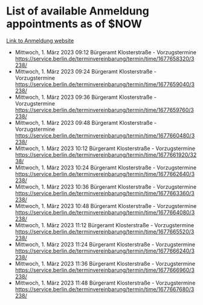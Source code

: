 # List of available Anmeldung appointments as of $NOW
[Link to Anmeldung website](https://service.berlin.de/terminvereinbarung/termin/tag.php?termin=1&anliegen[]=120686&dienstleisterlist=122210,122217,327316,122219,327312,122227,327314,122231,327346,122243,327348,122254,122252,329742,122260,329745,122262,329748,122271,327278,122273,327274,122277,327276,330436,122280,327294,122282,327290,122284,327292,122291,327270,122285,327266,122286,327264,122296,327268,150230,329760,122297,327286,122294,327284,122312,329763,122314,329775,122304,327330,122311,327334,122309,327332,317869,122281,327352,122279,329772,122283,122276,327324,122274,327326,122267,329766,122246,327318,122251,327320,122257,327322,122208,327298,122226,327300&herkunft=http%3A%2F%2Fservice.berlin.de%2Fdienstleistung%2F120686%2F)
- Mittwoch, 1. März 2023 09:12 Bürgeramt Klosterstraße - Vorzugstermine https://service.berlin.de/terminvereinbarung/termin/time/1677658320/3238/
- Mittwoch, 1. März 2023 09:24 Bürgeramt Klosterstraße - Vorzugstermine https://service.berlin.de/terminvereinbarung/termin/time/1677659040/3238/
- Mittwoch, 1. März 2023 09:36 Bürgeramt Klosterstraße - Vorzugstermine https://service.berlin.de/terminvereinbarung/termin/time/1677659760/3238/
- Mittwoch, 1. März 2023 09:48 Bürgeramt Klosterstraße - Vorzugstermine https://service.berlin.de/terminvereinbarung/termin/time/1677660480/3238/
- Mittwoch, 1. März 2023 10:12 Bürgeramt Klosterstraße - Vorzugstermine https://service.berlin.de/terminvereinbarung/termin/time/1677661920/3238/
- Mittwoch, 1. März 2023 10:24 Bürgeramt Klosterstraße - Vorzugstermine https://service.berlin.de/terminvereinbarung/termin/time/1677662640/3238/
- Mittwoch, 1. März 2023 10:36 Bürgeramt Klosterstraße - Vorzugstermine https://service.berlin.de/terminvereinbarung/termin/time/1677663360/3238/
- Mittwoch, 1. März 2023 10:48 Bürgeramt Klosterstraße - Vorzugstermine https://service.berlin.de/terminvereinbarung/termin/time/1677664080/3238/
- Mittwoch, 1. März 2023 11:12 Bürgeramt Klosterstraße - Vorzugstermine https://service.berlin.de/terminvereinbarung/termin/time/1677665520/3238/
- Mittwoch, 1. März 2023 11:24 Bürgeramt Klosterstraße - Vorzugstermine https://service.berlin.de/terminvereinbarung/termin/time/1677666240/3238/
- Mittwoch, 1. März 2023 11:36 Bürgeramt Klosterstraße - Vorzugstermine https://service.berlin.de/terminvereinbarung/termin/time/1677666960/3238/
- Mittwoch, 1. März 2023 11:48 Bürgeramt Klosterstraße - Vorzugstermine https://service.berlin.de/terminvereinbarung/termin/time/1677667680/3238/
